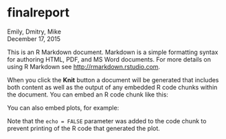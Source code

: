 # finalreport
Emily, Dmitry, Mike  
December 17, 2015  

This is an R Markdown document. Markdown is a simple formatting syntax for authoring HTML, PDF, and MS Word documents. For more details on using R Markdown see <http://rmarkdown.rstudio.com>.

When you click the **Knit** button a document will be generated that includes both content as well as the output of any embedded R code chunks within the document. You can embed an R code chunk like this:


You can also embed plots, for example:

Note that the `echo = FALSE` parameter was added to the code chunk to prevent printing of the R code that generated the plot.
